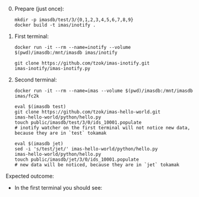 0.  Prepare (just once):

    ```
    mkdir -p imasdb/test/3/{0,1,2,3,4,5,6,7,8,9}
    docker build -t imas/inotify .
    ```

1.  First terminal:

    ```
    docker run -it --rm --name=inotify --volume $(pwd)/imasdb:/mnt/imasdb imas/inotify

    git clone https://github.com/tzok/imas-inotify.git
    imas-inotify/imas-inotify.py
    ```

2.  Second terminal:

    ```
    docker run -it --rm --name=imas --volume $(pwd)/imasdb:/mnt/imasdb imas/fc2k

    eval $(imasdb test)
    git clone https://github.com/tzok/imas-hello-world.git
    imas-hello-world/python/hello.py
    touch public/imasdb/test/3/0/ids_10001.populate
    # inotify watcher on the first terminal will not notice new data, because they are in `test` tokamak

    eval $(imasdb jet)
    sed -i 's/test/jet/' imas-hello-world/python/hello.py
    imas-hello-world/python/hello.py
    touch public/imasdb/jet/3/0/ids_10001.populate
    # new data will be noticed, because they are in `jet` tokamak
    ```

Expected outcome:
- In the first terminal you should see:

    ```
    ```
